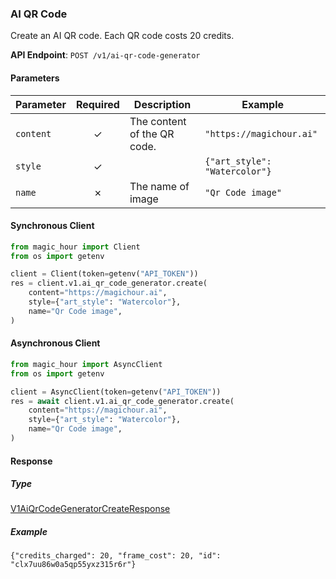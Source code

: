 
### AI QR Code <a name="create"></a>

Create an AI QR code. Each QR code costs 20 credits.

**API Endpoint**: `POST /v1/ai-qr-code-generator`

#### Parameters

| Parameter | Required | Description | Example |
|-----------|:--------:|-------------|--------|
| `content` | ✓ | The content of the QR code. | `"https://magichour.ai"` |
| `style` | ✓ |  | `{"art_style": "Watercolor"}` |
| `name` | ✗ | The name of image | `"Qr Code image"` |

#### Synchronous Client

```python
from magic_hour import Client
from os import getenv

client = Client(token=getenv("API_TOKEN"))
res = client.v1.ai_qr_code_generator.create(
    content="https://magichour.ai",
    style={"art_style": "Watercolor"},
    name="Qr Code image",
)

```

#### Asynchronous Client

```python
from magic_hour import AsyncClient
from os import getenv

client = AsyncClient(token=getenv("API_TOKEN"))
res = await client.v1.ai_qr_code_generator.create(
    content="https://magichour.ai",
    style={"art_style": "Watercolor"},
    name="Qr Code image",
)

```

#### Response

##### Type
[V1AiQrCodeGeneratorCreateResponse](/magic_hour/types/models/v1_ai_qr_code_generator_create_response.py)

##### Example
`{"credits_charged": 20, "frame_cost": 20, "id": "clx7uu86w0a5qp55yxz315r6r"}`
